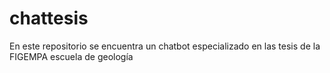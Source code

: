 # chattesis
En este repositorio se encuentra un chatbot especializado en las tesis de la FIGEMPA escuela de geología 
